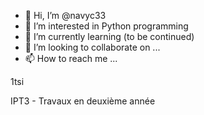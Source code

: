 - 👋 Hi, I’m @navyc33
- 👀 I’m interested in Python programming
- 🌱 I’m currently learning (to be continued)
- 💞️ I’m looking to collaborate on ...
- 📫 How to reach me ...

<!---
navyc33/navyc33 is a ✨ special ✨ repository because its `README.md` (this file) appears on your GitHub profile.
You can click the Preview link to take a look at your changes.
--->

1tsi

IPT3 - Travaux en deuxième année
